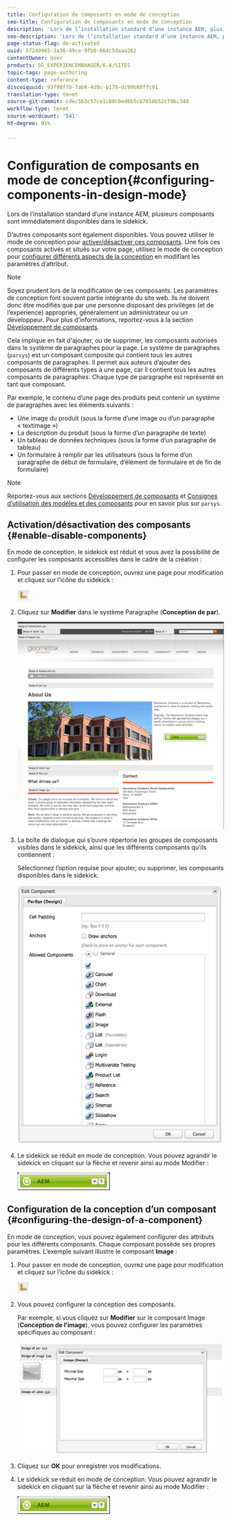 ```yaml
---
title: Configuration de composants en mode de conception
seo-title: Configuration de composants en mode de conception
description: 'Lors de l’installation standard d’une instance AEM, plusieurs composants sont immédiatement disponibles dans le sidekick. D’autres composants sont également disponibles. Vous pouvez utiliser le mode de conception pour activer/désactiver ces composants. '
seo-description: 'Lors de l’installation standard d’une instance AEM, plusieurs composants sont immédiatement disponibles dans le sidekick. D’autres composants sont également disponibles. Vous pouvez utiliser le mode de conception pour activer/désactiver ces composants. '
page-status-flag: de-activated
uuid: 57249965-3a30-49ce-9fb0-864c5daaa262
contentOwner: User
products: SG_EXPERIENCEMANAGER/6.4/SITES
topic-tags: page-authoring
content-type: reference
discoiquuid: 93f98f7b-7ab8-4d9c-b179-dc99b80ffc91
translation-type: tm+mt
source-git-commit: cdec5b3c57ce1c80c0ed6b5cb7650b52cf9bc340
workflow-type: tm+mt
source-wordcount: '541'
ht-degree: 91%

---
```



# Configuration de composants en mode de conception{#configuring-components-in-design-mode}

Lors de l’installation standard d’une instance AEM, plusieurs composants sont immédiatement disponibles dans le sidekick.

D’autres composants sont également disponibles. Vous pouvez utiliser le mode de conception pour [activer/désactiver ces composants](#enabledisablecomponentsusingdesignmode). Une fois ces composants activés et situés sur votre page, utilisez le mode de conception pour [configurer différents aspects de la conception](#configuringcomponentsusingdesignmode) en modifiant les paramètres d’attribut.

>[!NOTE]
>
>Soyez prudent lors de la modification de ces composants. Les paramètres de conception font souvent partie intégrante du site web. Ils ne doivent donc être modifiés que par une personne disposant des privilèges (et de l’expérience) appropriés, généralement un administrateur ou un développeur. Pour plus d’informations, reportez-vous à la section [Développement de composants](/help/sites-developing/components.md).

Cela implique en fait d&#39;ajouter, ou de supprimer, les composants autorisés dans le système de paragraphes pour la page. Le système de paragraphes (`parsys`) est un composant composite qui contient tous les autres composants de paragraphes. Il permet aux auteurs d’ajouter des composants de différents types à une page, car il contient tous les autres composants de paragraphes. Chaque type de paragraphe est représenté en tant que composant.

Par exemple, le contenu d’une page des produits peut contenir un système de paragraphes avec les éléments suivants :

* Une image du produit (sous la forme d’une image ou d’un paragraphe « textimage »)
* La description du produit (sous la forme d’un paragraphe de texte)
* Un tableau de données techniques (sous la forme d’un paragraphe de tableau)
* Un formulaire à remplir par les utilisateurs (sous la forme d’un paragraphe de début de formulaire, d’élément de formulaire et de fin de formulaire)

>[!NOTE]
>
>Reportez-vous aux sections [Développement de composants](/help/sites-developing/components.md#paragraphsystem) et [Consignes d’utilisation des modèles et des composants](/help/sites-developing/dev-guidelines-bestpractices.md#guidelines-for-using-templates-and-components) pour en savoir plus sur `parsys`.

## Activation/désactivation des composants {#enable-disable-components}

En mode de conception, le sidekick est réduit et vous avez la possibilité de configurer les composants accessibles dans le cadre de la création :

1. Pour passer en mode de conception, ouvrez une page pour modification et cliquez sur l’icône du sidekick :

   ![](do-not-localize/chlimage_1.png)

1. Cliquez sur **Modifier** dans le système Paragraphe (**Conception de par**).

   ![screen_shot_2012-02-08at102726am](assets/screen_shot_2012-02-08at102726am.png)

1. La boîte de dialogue qui s’ouvre répertorie les groupes de composants visibles dans le sidekick, ainsi que les différents composants qu’ils contiennent :

   Sélectionnez l’option requise pour ajouter, ou supprimer, les composants disponibles dans le sidekick.

   ![screen_shot_2012-02-08at103407am](assets/screen_shot_2012-02-08at103407am.png)

1. Le sidekick se réduit en mode de conception. Vous pouvez agrandir le sidekick en cliquant sur la flèche et revenir ainsi au mode Modifier :

   ![](do-not-localize/sidekick-collapsed.png)

## Configuration de la conception d’un composant  {#configuring-the-design-of-a-component}

En mode de conception, vous pouvez également configurer des attributs pour les différents composants. Chaque composant possède ses propres paramètres. L’exemple suivant illustre le composant **Image** :

1. Pour passer en mode de conception, ouvrez une page pour modification et cliquez sur l’icône du sidekick :

   ![](do-not-localize/chlimage_1-1.png)

1. Vous pouvez configurer la conception des composants.

   Par exemple, si vous cliquez sur **Modifier** sur le composant Image (**Conception de l’image**), vous pouvez configurer les paramètres spécifiques au composant :

   ![chlimage_1-12](assets/chlimage_1-12.png)

1. Cliquez sur **OK** pour enregistrer vos modifications.

1. Le sidekick se réduit en mode de conception. Vous pouvez agrandir le sidekick en cliquant sur la flèche et revenir ainsi au mode Modifier :

   ![](do-not-localize/sidekick-collapsed-1.png)

